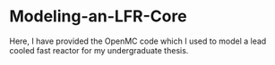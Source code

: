 # Modeling-an-LFR-Core
Here, I have provided the OpenMC code which I used to model a lead cooled fast reactor for my undergraduate thesis.
